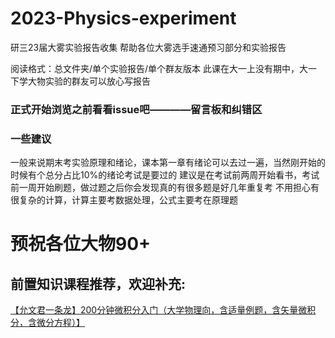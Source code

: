 # 2023-Physics-experiment
研三23届大雾实验报告收集
帮助各位大雾选手速通预习部分和实验报告

阅读格式：总文件夹/单个实验报告/单个群友版本
此课在大一上没有期中，大一下学大物实验的群友可以放心写报告
### 正式开始浏览之前看看issue吧————留言板和纠错区

### 一些建议

一般来说期末考实验原理和绪论，课本第一章有绪论可以去过一遍，当然刚开始的时候有个总分占比10%的绪论考试是要过的
建议是在考试前两周开始看书，考试前一周开始刷题，做过题之后你会发现真的有很多题是好几年重复考
不用担心有很复杂的计算，计算主要考数据处理，公式主要考在原理题

# 预祝各位大物90+

## 前置知识课程推荐，欢迎补充:<br />

[【允文君一条龙】200分钟微积分入门（大学物理向，含适量例题，含矢量微积分，含微分方程）】](https://www.bilibili.com/video/BV1FF411D7hb/?share_source=copy_web&vd_source=744986f87a5f479ed8621dc627c24f9e)
